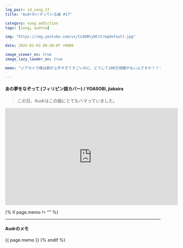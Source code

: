 ```yaml
---
lng_pair: id_song_17
title: "Audrのハマっている曲 #17"

category: song addiction
tags: [song, audrna]

img: "https://img.youtube.com/vi/CL80BtyNtiY/mqdefault.jpg"

date: 2025-01-03 09:36:07 +0800

image_viewer_on: true
image_lazy_loader_on: true

memo: "ジアカイラ様は歌が上手すぎてすごいのに、どうして100万視聴がないんですか？？？"

---
```


<!-- outline-start -->
#### あの夢をなぞって (フィリピン語カバー) / YOASOBI, jiakaira
<!-- outline-end -->

> この日、Audrはこの曲にとてもハマっていました。

<iframe
  width="560"
  height="315"
  src="https://www.youtube.com/embed/CL80BtyNtiY"
  title="YouTube video player"
  frameborder="0"
  allow="accelerometer; clipboard-write; encrypted-media; gyroscope; picture-in-picture; web-share"
  referrerpolicy="strict-origin-when-cross-origin"
  allowfullscreen
  data-align="center"
></iframe>

{% if page.memo != "" %}
<hr>

#### Audrのメモ

{{ page.memo }}
{% endif %}
